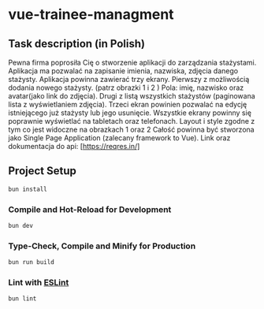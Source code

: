 # vue-trainee-managment

## Task description (in Polish)

Pewna firma poprosiła Cię o stworzenie aplikacji do zarządzania stażystami.
Aplikacja ma pozwalać na zapisanie imienia, nazwiska, zdjęcia danego stażysty.
Aplikacja powinna zawierać trzy ekrany.
Pierwszy z możliwością dodania nowego stażysty. (patrz obrazki 1 i 2 )
Pola: imię, nazwisko oraz avatar(jako link do zdjęcia).
Drugi z listą wszystkich stażystów (paginowana lista z wyświetlaniem zdjęcia).
Trzeci ekran powinien pozwalać na edycję istniejącego już stażysty lub jego usunięcie.
Wszystkie ekrany powinny się poprawnie wyświetlać na tabletach oraz telefonach.
Layout i style zgodne z tym co jest widoczne na obrazkach 1 oraz 2
Całość powinna być stworzona jako Single Page Application (zalecany framework to Vue).
Link oraz dokumentacja do api: [https://reqres.in/]

## Project Setup

```sh
bun install
```

### Compile and Hot-Reload for Development

```sh
bun dev
```

### Type-Check, Compile and Minify for Production

```sh
bun run build
```

### Lint with [ESLint](https://eslint.org/)

```sh
bun lint
```
